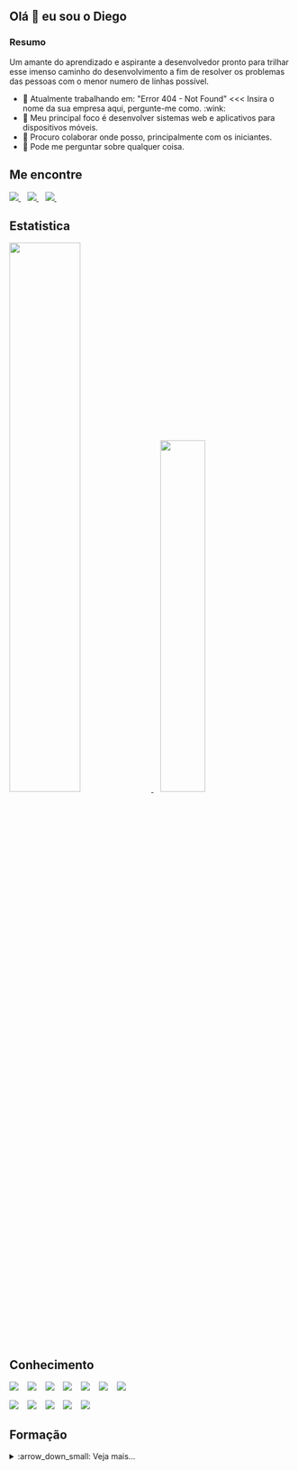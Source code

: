 <html>
<h2>Olá 👋 eu sou o Diego</h2>
<h3>Resumo</h3>
<p>Um amante do aprendizado e aspirante a desenvolvedor pronto para trilhar esse imenso caminho do desenvolvimento a fim de resolver os problemas das pessoas com o menor numero de linhas possível.</p>
<ul>
<li>🔭 Atualmente trabalhando em: "Error 404 - Not Found" <<< Insira o nome da sua empresa aqui, pergunte-me como. :wink:</li>
<li>🌱 Meu principal foco é desenvolver sistemas web e aplicativos para dispositivos móveis.</li>
<li>👯 Procuro colaborar onde posso, principalmente com os iniciantes.</li>
<li>💬 Pode me perguntar sobre qualquer coisa.</li>
</ul>
  
<h2>Me encontre</h2>
<p align='left'>
  <a href="mailto:contato.diegoluisdasilva@gmail.com">
    <img src="https://img.shields.io/badge/Gmail-D14836?style=for-the-badge&logo=gmail&logoColor=white" />
  </a>&nbsp;&nbsp;
  <a href="http://bit.ly/diegoluis_linkedin">
    <img src="https://img.shields.io/badge/linkedin-%230077B5.svg?&style=for-the-badge&logo=linkedin&logoColor=white" />
  </a>&nbsp;&nbsp;
  <a href="http://bit.ly/diegoluis_facebook">
    <img src="https://img.shields.io/badge/Facebook-1877F2?style=for-the-badge&logo=facebook&logoColor=white" />        
  </a>&nbsp;&nbsp;
</p>

<h2>Estatistica</h2>
<p align='left'>
<a href="https://github.com/diegodls?tab=repositories">
  <img width="50%" src="https://github-readme-stats.vercel.app/api?username=diegodls&layout=compact&show_icons=true&theme=solarized-dark" />
</a> &nbsp;&nbsp;
<a href="https://github.com/diegodls?tab=repositories">
  <img width="40%" src="https://github-readme-stats.vercel.app/api/top-langs/?username=diegodls&layout=compact&theme=solarized-dark&hide=HTML,Jupyter Notebook" />
</a>
</p>

<h2>Conhecimento</h2>
<p align='left'>
  <img src="https://img.shields.io/badge/JavaScript-F7DF1E?style=for-the-badge&logo=javascript&logoColor=black" />
&nbsp;&nbsp;
  <img src="https://img.shields.io/badge/TypeScript-007ACC?style=for-the-badge&logo=typescript&logoColor=white" />
&nbsp;&nbsp;
  <img src="https://img.shields.io/badge/React_Native-20232A?style=for-the-badge&logo=react&logoColor=61DAFB" />
&nbsp;&nbsp;
  <img src="https://img.shields.io/badge/React-20232A?style=for-the-badge&logo=react&logoColor=61DAFB" />
&nbsp;&nbsp;  
  <img src="https://img.shields.io/badge/Redux-593D88?style=for-the-badge&logo=redux&logoColor=white" />
&nbsp;&nbsp;
  <img src="https://img.shields.io/badge/React_Router-CA4245?style=for-the-badge&logo=react-router&logoColor=white" />
&nbsp;&nbsp;
  <img src="https://img.shields.io/badge/styled--components-DB7093?style=for-the-badge&logo=styled-components&logoColor=white" />
&nbsp;&nbsp; 
  </p>
  <p align='left'>
  <img src="https://img.shields.io/badge/HTML5-E34F26?style=for-the-badge&logo=html5&logoColor=white" />
&nbsp;&nbsp;
  <img src="https://img.shields.io/badge/CSS3-1572B6?style=for-the-badge&logo=css3&logoColor=white" />
&nbsp;&nbsp;
<img src="https://img.shields.io/badge/Python-14354C?style=for-the-badge&logo=python&logoColor=white" />
&nbsp;&nbsp;
  <img src="https://img.shields.io/badge/Java-ED8B00?style=for-the-badge&logo=java&logoColor=white" />
&nbsp;&nbsp;
 <img src="https://img.shields.io/badge/PostgreSQL-316192?style=for-the-badge&logo=postgresql&logoColor=white" />
&nbsp;&nbsp; 
</p>

<h2>Formação</h2>
<details>
  <summary> :arrow_down_small: Veja mais...</summary>
  
<ul>
  <li>
  :books: <strong>Bacharelado em Ciência da Computação</strong></br>
  :mailbox: Ribeirão Preto/SP</br>
  :date: 2014 - 2018</br>
</ul>

<ul>
  <li>
  :books: <strong>React Native: Desenvolva APPs Nativas para Android e iOS</strong></br>
  :mailbox: <a href='https://www.udemy.com/course/curso-react-native'>Udemy</a></br>
  :date: 2019</br>
  </li>
</ul>

<ul>
  <li>
    :books: <strong>Git e Github para iniciantes</strong></br>
    :mailbox: <a href='https://www.udemy.com/course/git-e-github-para-iniciantes/'>Udemy</a></br>
    :date: 2019</br>
    </li>
</ul>

<ul>
  <li>
   :books: <strong>JavaScript - Curso COMPLETO com 6 Projetos REAIS</strong></br>
  :mailbox: <a href='https://www.udemy.com/course/javascript-curso-completo'>Udemy</a></br>
  :date: 2018</br>
</ul>

<ul>
  <li>
  :books: <strong>Desenvolvimento Android Nativo - Aprenda a criar 15 apps</strong></br>
  :mailbox: <a href='https://www.udemy.com/course/curso-completo-do-desenvolvedor-android/'>Udemy</a></br>
  :date: 2016</br>
  </li>
</ul>

<ul>
  <li>
  :books: <strong>Python para Android, iOS, Win, Linux e Mac - Desde o Básico</strong></br>
  :milbox: <a href='https://www.udemy.com/course/curso-de-python-android-ios-windows-linux-mac'>Udemy</a></br>
  :date: 2015</br>
  </li>
</ul>

<ul>
    <li>
  :books: <strong>E continuanos com os aprendizados</strong></br>
  :mailbox: Google/Youtube/Medium/...</br>
  :date: :infinity:</br>
</ul>
</details>

</html>

<!--
**diegodls/diegodls** is a ✨ _special_ ✨ repository because its `README.md` (this file) appears on your GitHub profile.

Here are some ideas to get you started:

- 🔭 I’m currently working on ...
- 🌱 I’m currently learning ...
- 👯 I’m looking to collaborate on ...
- 🤔 I’m looking for help with ...
- 💬  Ask me about ...
- 📫 How to reach me: ...
- 😄 Pronouns: ...
- ⚡ Fun fact: ...
-->
